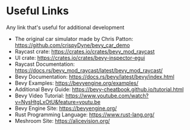 # Useful Links
Any link that's useful for additional development
- The original car simulator made by Chris Patton: https://github.com/crispyDyne/bevy_car_demo
- Raycast crate: https://crates.io/crates/bevy_mod_raycast
- UI crate: https://crates.io/crates/bevy-inspector-egui
- Raycast Documentation: https://docs.rs/bevy_mod_raycast/latest/bevy_mod_raycast/
- Bevy Documentation: https://docs.rs/bevy/latest/bevy/index.html
- Bevy Examples: https://bevyengine.org/examples/
- Additional Bevy Guide: https://bevy-cheatbook.github.io/tutorial.html
- Bevy Video Tutorial: https://www.youtube.com/watch?v=NysHtgLxOtU&feature=youtu.be
- Bevy Engine Site: https://bevyengine.org/
- Rust Programming Language: https://www.rust-lang.org/
- Meshroom Site: https://alicevision.org/
